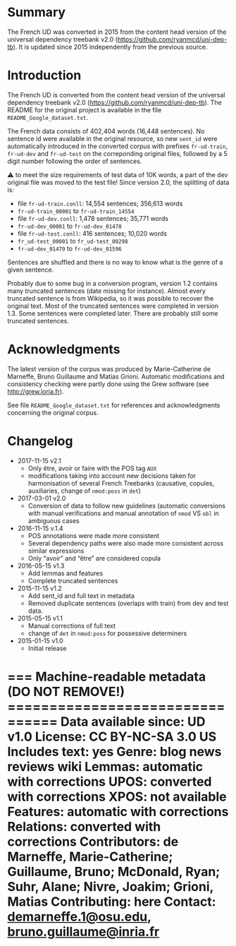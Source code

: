 # Summary
The French UD was converted in 2015 from the content head version of the universal
dependency treebank v2.0 (https://github.com/ryanmcd/uni-dep-tb).
It is updated since 2015 independently from the previous source.

# Introduction
The French UD is converted from the content head version of the universal
dependency treebank v2.0 (https://github.com/ryanmcd/uni-dep-tb).
The README for the original project is available in the file `README_Google_dataset.txt`.

The French data consists of 402,404 words (16,448 sentences).
No sentence id were available in the original resource, so new `sent_id` were automatically introduced in the converted corpus with prefixes `fr-ud-train`, `fr-ud-dev` and `fr-ud-test` on the correponding original files, followed by a 5 digit number following the order of sentences.

:warning: to meet the size requirements of test data of 10K words, a part of the dev original file was moved to the test file!
Since version 2.0, the splitting of data is:

 * file `fr-ud-train.conll`: 14,554 sentences; 356,613 words
  * `fr-ud-train_00001` to `fr-ud-train_14554`
 * file `fr-ud-dev.conll`: 1,478 sentences; 35,771 words
  * `fr-ud-dev_00001` to `fr-ud-dev_01478`
 * file `fr-ud-test.conll`: 416 sentences; 10,020 words
  * `fr_ud-test_00001` to `fr_ud-test_00298`
  * `fr-ud-dev_01479` to `fr-ud-dev_01596`

Sentences are shuffled and there is no way to know what is the genre of a given sentence.

Probably due to some bug in a conversion program, version 1.2 contains many truncated sentences (date missing for instance). Almost every truncated sentence is from Wikipedia, so it was possible to recover the original text. Most of the truncated sentences were completed in version 1.3. Some sentences were completed later. There are probably still some truncated sentences.

# Acknowledgments

The latest version of the corpus was produced by Marie-Catherine de Marneffe, Bruno Guillaume and Matias Grioni.
Automatic modifications and consistency checking were partly done using the Grew software (see http://grew.loria.fr).

See file `README_Google_dataset.txt` for references and acknowledgments concerning the original corpus.

# Changelog

* 2017-11-15 v2.1
  * Only être, avoir or faire with the POS tag `AUX`
  * modifications taking into account new decisions taken for harmonisation of several French Treebanks (causative, copules, auxiliaries, change of `nmod:poss` in `det`)
* 2017-03-01 v2.0
  * Conversion of data to follow new guidelines (automatic conversions with manual verifications and manual annotation of `nmod` VS `obl` in ambiguous cases
* 2016-11-15 v.1.4
  * POS annotations were made more consistent
  * Several dependency paths were also made more consistent across similar expressions
  * Only “avoir” and “être” are considered copula
* 2016-05-15 v1.3
  * Add lemmas and features
  * Complete truncated sentences 	
* 2015-11-15 v1.2
  * Add sent_id and full text in metadata
  * Removed duplicate sentences (overlaps with train) from dev and test data.
* 2015-05-15 v1.1
  * Manual corrections of full text
  * change of `det` in `nmod:poss` for possessive determiners
* 2015-01-15 v1.0
  * Initial release

=== Machine-readable metadata (DO NOT REMOVE!) ================================
Data available since: UD v1.0
License: CC BY-NC-SA 3.0 US
Includes text: yes
Genre: blog news reviews wiki
Lemmas: automatic with corrections
UPOS: converted with corrections
XPOS: not available
Features: automatic with corrections
Relations: converted with corrections
Contributors: de Marneffe, Marie-Catherine; Guillaume, Bruno; McDonald, Ryan; Suhr, Alane; Nivre, Joakim; Grioni, Matias
Contributing: here
Contact: demarneffe.1@osu.edu, bruno.guillaume@inria.fr
===============================================================================
